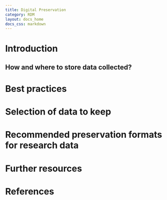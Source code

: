 ```yaml
---
title: Digital Preservation
category: RDM
layout: docs_home
docs_css: markdown
---
```

# Introduction

## How and where to store data collected?

# Best practices

# Selection of data to keep

# Recommended preservation formats for research data

# Further resources

# References
